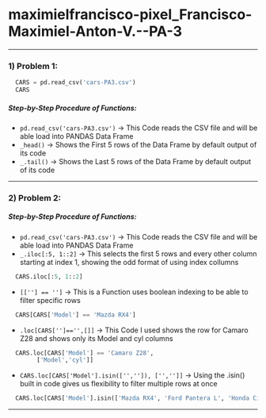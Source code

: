 # maximielfrancisco-pixel_Francisco-Maximiel-Anton-V.--PA-3
------
### 1)  Problem 1:
```python
  CARS = pd.read_csv('cars-PA3.csv')
  CARS
```
##### Step-by-Step Procedure of Functions:
- `pd.read_csv('cars-PA3.csv')` → This Code reads the CSV file and will be able load into PANDAS Data Frame
- `_head()` → Shows the First 5 rows of the Data Frame by default output of its code
- `_.tail()` → Shows the Last 5 rows of the Data Frame by default output of its code
------
### 2) Problem 2:

##### Step-by-Step Procedure of Functions:
- `pd.read_csv('cars-PA3.csv')` → This Code reads the CSV file and will be able load into PANDAS Data Frame
- `_.iloc[:5, 1::2]` → This selects the first 5 rows and every other column starting at index 1, showing the odd format of using index collumns
```python
  CARS.iloc[:5, 1::2]
```
- `[[''] == '']` → This is a Function uses boolean indexing to be able to filter specific rows
```python
  CARS[CARS['Model'] == 'Mazda RX4']
```
- `.loc[CARS['']=='',[]]` → This Code I used shows the row for Camaro Z28 and shows only its Model and cyl columns
```python
  CARS.loc[CARS['Model'] == 'Camaro Z28',
        ['Model','cyl']]
```
- `CARS.loc[CARS['Model'].isin(['','']), ['','']]` → Using the .isin() built in code gives us flexibility to filter multiple rows at once
```python
  CARS.loc[CARS['Model'].isin(['Mazda RX4', 'Ford Pantera L', 'Honda Civic']), ['cyl', 'gear']]
```
------
